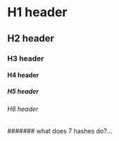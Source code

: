 # H1 header
## H2 header
### H3 header
#### H4 header
##### H5 header
###### H6 header
####### what does 7 hashes do?...
